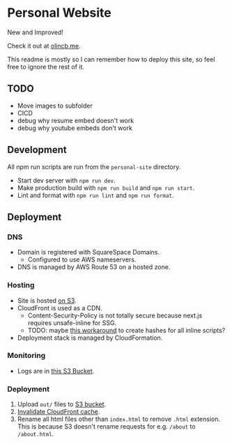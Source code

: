 # Personal Website

New and Improved!

Check it out at [olincb.me](https://olincb.me).

This readme is mostly so I can remember how to deploy this site, so feel free to ignore the rest of it.

## TODO

- Move images to subfolder
- CICD
- debug why resume embed doesn't work
- debug why youtube embeds don't work

## Development

All npm run scripts are run from the `personal-site` directory.

- Start dev server with `npm run dev`.
- Make production build with `npm run build` and `npm run start`.
- Lint and format with `npm run lint` and `npm run format`.

## Deployment

### DNS

- Domain is registered with SquareSpace Domains.
    - Configured to use AWS nameservers.
- DNS is managed by AWS Route 53 on a hosted zone.

### Hosting

- Site is hosted [on S3](https://us-east-1.console.aws.amazon.com/s3/buckets/personal-website-customresourcestack--s3bucketroot-euxeofbkc8tn?region=us-east-1&bucketType=general&tab=objects).
- CloudFront is used as a CDN.
    - Content-Security-Policy is not totally secure because next.js requires unsafe-inline for SSG.
    - TODO: maybe [this workaround](https://github.com/vercel/next.js/discussions/54907#discussioncomment-8764285) to create hashes for all inline scripts?
- Deployment stack is managed by CloudFormation.

### Monitoring

- Logs are in [this S3 Bucket](https://us-east-1.console.aws.amazon.com/s3/buckets/personal-website-customresourcestack--s3bucketlogs-3qszo3omr7vn?region=us-east-1&bucketType=general&tab=objects).

### Deployment

1. Upload `out/` files to [S3 bucket](https://us-east-1.console.aws.amazon.com/s3/buckets/personal-website-customresourcestack--s3bucketroot-euxeofbkc8tn?region=us-east-1&bucketType=general&tab=objects).
2. [Invalidate CloudFront cache](https://us-east-1.console.aws.amazon.com/cloudfront/v4/home?region=us-east-1#/distributions/E1GH1B8SMFLGEK/invalidations).
3. Rename all html files other than `index.html` to remove `.html` extension. This is because S3 doesn't rename requests for e.g. `/about` to `/about.html`.
